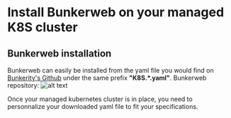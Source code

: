 # Install Bunkerweb on your managed K8S cluster

## Bunkerweb installation 

Bunkerweb can easily be installed from the yaml file you would find on [Bunkerity's Github](https://github.com/bunkerity/bunkerweb/tree/master/misc/integrations) under the same prefix __"K8S.*.yaml"__.
Bunkerweb repository:
![alt text](https://github.com/Hado-K3n/bunkerweb/tree/master/docs/K8S/images/Github-repo.png "Bunkerweb repo")

Once your managed kubernetes cluster is in place, you need to personnalize your downloaded yaml file to fit your specifications.
